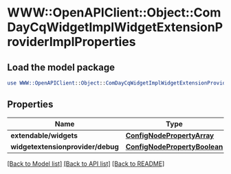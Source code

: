 # WWW::OpenAPIClient::Object::ComDayCqWidgetImplWidgetExtensionProviderImplProperties

## Load the model package
```perl
use WWW::OpenAPIClient::Object::ComDayCqWidgetImplWidgetExtensionProviderImplProperties;
```

## Properties
Name | Type | Description | Notes
------------ | ------------- | ------------- | -------------
**extendable/widgets** | [**ConfigNodePropertyArray**](ConfigNodePropertyArray.md) |  | [optional] 
**widgetextensionprovider/debug** | [**ConfigNodePropertyBoolean**](ConfigNodePropertyBoolean.md) |  | [optional] 

[[Back to Model list]](../README.md#documentation-for-models) [[Back to API list]](../README.md#documentation-for-api-endpoints) [[Back to README]](../README.md)


